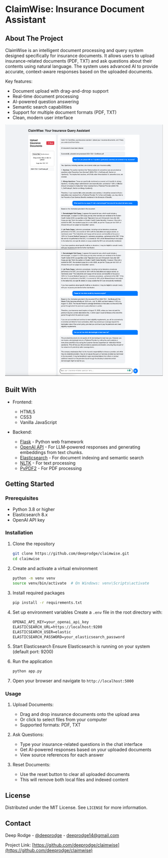 # ClaimWise: Insurance Document Assistant

## About The Project

ClaimWise is an intelligent document processing and query system designed specifically for insurance documents. It allows users to upload insurance-related documents (PDF, TXT) and ask questions about their contents using natural language. The system uses advanced AI to provide accurate, context-aware responses based on the uploaded documents.

Key features:
- Document upload with drag-and-drop support
- Real-time document processing
- AI-powered question answering
- Semantic search capabilities
- Support for multiple document formats (PDF, TXT)
- Clean, modern user interface

<img src="images/image_1.png" alt="Logo" height="400">
<img src="images/image_2.png" alt="Logo" height="400">


## Built With

* Frontend:
  - HTML5
  - CSS3
  - Vanilla JavaScript

* Backend:
  - [Flask](https://flask.palletsprojects.com/) - Python web framework
  - [OpenAI API](https://openai.com/api/) - For LLM-powered responses and generating embeddings from text chunks.
  - [Elasticsearch](https://www.elastic.co/) - For document indexing and semantic search
  - [NLTK](https://www.nltk.org/) - For text processing
  - [PyPDF2](https://pypdf2.readthedocs.io/) - For PDF processing

## Getting Started

### Prerequisites

- Python 3.8 or higher
- Elasticsearch 8.x
- OpenAI API key

### Installation

1. Clone the repository
   ```sh
   git clone https://github.com/deeprodge/claimwise.git
   cd claimwise
   ```

2. Create and activate a virtual environment
   ```sh
   python -m venv venv
   source venv/bin/activate  # On Windows: venv\Scripts\activate
   ```

3. Install required packages
   ```sh
   pip install -r requirements.txt
   ```

4. Set up environment variables
   Create a `.env` file in the root directory with:
   ```
   OPENAI_API_KEY=your_openai_api_key
   ELASTICSEARCH_URL=https://localhost:9200
   ELASTICSEARCH_USER=elastic
   ELASTICSEARCH_PASSWORD=your_elasticsearch_password
   ```

5. Start Elasticsearch
   Ensure Elasticsearch is running on your system (default port: 9200)

6. Run the application
   ```sh
   python app.py
   ```

7. Open your browser and navigate to `http://localhost:5000`

### Usage

1. Upload Documents:
   - Drag and drop insurance documents onto the upload area
   - Or click to select files from your computer
   - Supported formats: PDF, TXT

2. Ask Questions:
   - Type your insurance-related questions in the chat interface
   - Get AI-powered responses based on your uploaded documents
   - View source references for each answer

3. Reset Documents:
   - Use the reset button to clear all uploaded documents
   - This will remove both local files and indexed content

## License

Distributed under the MIT License. See `LICENSE` for more information.

## Contact

Deep Rodge - [@deeprodge](https://linkedin.com/in/deeprodge) - deeprodge14@gmail.com

Project Link: [https://github.com/deeprodge/claimwise](https://github.com/deeprodge/claimwise) 

